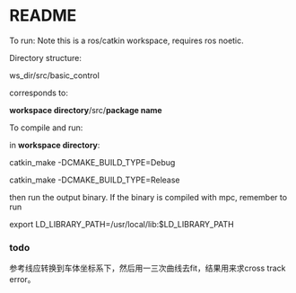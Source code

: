 # README
To run:
Note this is a ros/catkin workspace, requires ros noetic.

Directory structure:

ws_dir/src/basic_control

corresponds to:

**workspace directory**/src/**package name**

To compile and run:

in **workspace directory**:

catkin_make -DCMAKE_BUILD_TYPE=Debug

catkin_make -DCMAKE_BUILD_TYPE=Release

then run the output binary. If the binary is compiled with mpc, remember to run 

export LD_LIBRARY_PATH=/usr/local/lib:$LD_LIBRARY_PATH


### todo
参考线应转换到车体坐标系下，然后用一三次曲线去fit，结果用来求cross track error。
